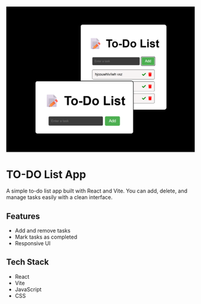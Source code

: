 ![Output Screenshot](images/output.png)
# TO-DO List App
A simple to-do list app built with React and Vite. You can add, delete, and manage tasks easily with a clean interface.
## Features
- Add and remove tasks
- Mark tasks as completed
- Responsive UI
## Tech Stack
- React
- Vite
- JavaScript
- CSS
